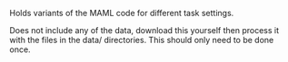 Holds variants of the MAML code for different task settings.

Does not include any of the data, download this yourself then process it with
the files in the data/ directories. This should only need to be done once.
